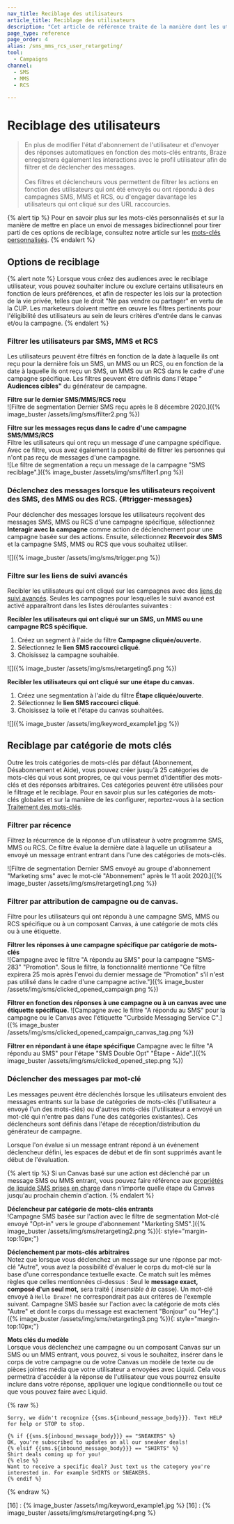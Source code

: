 ```yaml
---
nav_title: Reciblage des utilisateurs
article_title: Reciblage des utilisateurs
description: "Cet article de référence traite de la manière dont les utilisateurs peuvent recibler leurs messages en fonction des interactions SMS et RCS d'un utilisateur."
page_type: reference
page_order: 4
alias: /sms_mms_rcs_user_retargeting/
tool:
  - Campaigns
channel:
  - SMS
  - MMS
  - RCS

---
```


# Reciblage des utilisateurs

> En plus de modifier l'état d'abonnement de l'utilisateur et d'envoyer des réponses automatiques en fonction des mots-clés entrants, Braze enregistrera également les interactions avec le profil utilisateur afin de filtrer et de déclencher des messages.<br><br>Ces filtres et déclencheurs vous permettent de filtrer les actions en fonction des utilisateurs qui ont été envoyés ou ont répondu à des campagnes SMS, MMS et RCS, ou d'engager davantage les utilisateurs qui ont cliqué sur des URL raccourcies.

{% alert tip %}
Pour en savoir plus sur les mots-clés personnalisés et sur la manière de mettre en place un envoi de messages bidirectionnel pour tirer parti de ces options de reciblage, consultez notre article sur les [mots-clés personnalisés]({{site.baseurl}}/user_guide/message_building_by_channel/sms_mms_rcs/keywords/keyword_handling/).
{% endalert %}  

## Options de reciblage

{% alert note %}
Lorsque vous créez des audiences avec le reciblage utilisateur, vous pouvez souhaiter inclure ou exclure certains utilisateurs en fonction de leurs préférences, et afin de respecter les lois sur la protection de la vie privée, telles que le droit "Ne pas vendre ou partager" en vertu de la CUP. Les marketeurs doivent mettre en œuvre les filtres pertinents pour l'éligibilité des utilisateurs au sein de leurs critères d'entrée dans le canvas et/ou la campagne.
{% endalert %}

### Filtrer les utilisateurs par SMS, MMS et RCS

Les utilisateurs peuvent être filtrés en fonction de la date à laquelle ils ont reçu pour la dernière fois un SMS, un MMS ou un RCS, ou en fonction de la date à laquelle ils ont reçu un SMS, un MMS ou un RCS dans le cadre d'une campagne spécifique. Les filtres peuvent être définis dans l'étape " **Audiences cibles"** du générateur de campagne. 

**Filtre sur le dernier SMS/MMS/RCS reçu**<br>
\![Filtre de segmentation Dernier SMS reçu après le 8 décembre 2020.]({% image_buster /assets/img/sms/filter2.png %})

**Filtre sur les messages reçus dans le cadre d'une campagne SMS/MMS/RCS**<br>
Filtre les utilisateurs qui ont reçu un message d'une campagne spécifique. Avec ce filtre, vous avez également la possibilité de filtrer les personnes qui n'ont pas reçu de messages d'une campagne. <br>
\![Le filtre de segmentation a reçu un message de la campagne "SMS reciblage".]({% image_buster /assets/img/sms/filter1.png %})

### Déclenchez des messages lorsque les utilisateurs reçoivent des SMS, des MMS ou des RCS. {#trigger-messages}

Pour déclencher des messages lorsque les utilisateurs reçoivent des messages SMS, MMS ou RCS d'une campagne spécifique, sélectionnez **Interagir avec la campagne** comme action de déclenchement pour une campagne basée sur des actions. Ensuite, sélectionnez **Recevoir des SMS** et la campagne SMS, MMS ou RCS que vous souhaitez utiliser.

\![]({% image_buster /assets/img/sms/trigger.png %})

### Filtre sur les liens de suivi avancés

Recibler les utilisateurs qui ont cliqué sur les campagnes avec des [liens de suivi avancés]({{site.baseurl}}/user_guide/message_building_by_channel/sms_mms_rcs/link_shortening/).
Seules les campagnes pour lesquelles le suivi avancé est activé apparaîtront dans les listes déroulantes suivantes :

**Recibler les utilisateurs qui ont cliqué sur un SMS, un MMS ou une campagne RCS spécifique.**
1. Créez un segment à l'aide du filtre **Campagne cliquée/ouverte.** 
2. Sélectionnez le **lien SMS raccourci cliqué**.
3. Choisissez la campagne souhaitée.

\![]({% image_buster /assets/img/sms/retargeting5.png %})

**Recibler les utilisateurs qui ont cliqué sur une étape du canvas.**
1. Créez une segmentation à l'aide du filtre **Étape cliquée/ouverte**.
2. Sélectionnez le **lien SMS raccourci cliqué**.
3. Choisissez la toile et l'étape du canvas souhaitées.

\![]({% image_buster /assets/img/keyword_example1.jpg %})

## Reciblage par catégorie de mots clés

Outre les trois catégories de mots-clés par défaut (Abonnement, Désabonnement et Aide), vous pouvez créer jusqu'à 25 catégories de mots-clés qui vous sont propres, ce qui vous permet d'identifier des mots-clés et des réponses arbitraires. Ces catégories peuvent être utilisées pour le filtrage et le reciblage. Pour en savoir plus sur les catégories de mots-clés globales et sur la manière de les configurer, reportez-vous à la section [Traitement des mots-clés]({{site.baseurl}}/user_guide/message_building_by_channel/sms_mms_rcs/keywords/). 

### Filtrer par récence

Filtrez la récurrence de la réponse d'un utilisateur à votre programme SMS, MMS ou RCS. Ce filtre évalue la dernière date à laquelle un utilisateur a envoyé un message entrant entrant dans l'une des catégories de mots-clés. 

\![Filtre de segmentation Dernier SMS envoyé au groupe d'abonnement "Marketing sms" avec le mot-clé "Abonnement" après le 11 août 2020.]({% image_buster /assets/img/sms/retargeting1.png %})

### Filtrer par attribution de campagne ou de canvas.

Filtre pour les utilisateurs qui ont répondu à une campagne SMS, MMS ou RCS spécifique ou à un composant Canvas, à une catégorie de mots clés ou à une étiquette.

**Filtrer les réponses à une campagne spécifique par catégorie de mots-clés**<br>
\![Campagne avec le filtre "A répondu au SMS" pour la campagne "SMS-283" "Promotion". Sous le filtre, la fonctionnalité mentionne "Ce filtre expirera 25 mois après l'envoi du dernier message de "Promotion" s'il n'est pas utilisé dans le cadre d'une campagne active."]({% image_buster /assets/img/sms/clicked_opened_campaign.png %})

**Filtrer en fonction des réponses à une campagne ou à un canvas avec une étiquette spécifique.**
\![Campagne avec le filtre "A répondu au SMS" pour la campagne ou le Canvas avec l'étiquette "Curbside Messaging Service C".]({% image_buster /assets/img/sms/clicked_opened_campaign_canvas_tag.png %})

**Filtrer en répondant à une étape spécifique**
Campagne avec le filtre "A répondu au SMS" pour l'étape "SMS Double Opt" "Étape - Aide".]({% image_buster /assets/img/sms/clicked_opened_step.png %})

### Déclencher des messages par mot-clé

Les messages peuvent être déclenchés lorsque les utilisateurs envoient des messages entrants sur la base de catégories de mots-clés (l'utilisateur a envoyé l'un des mots-clés) ou d'autres mots-clés (l'utilisateur a envoyé un mot-clé qui n'entre pas dans l'une des catégories existantes). Ces déclencheurs sont définis dans l'étape de réception/distribution du générateur de campagne.

Lorsque l'on évalue si un message entrant répond à un événement déclencheur défini, les espaces de début et de fin sont supprimés avant le début de l'évaluation.

{% alert tip %}
Si un Canvas basé sur une action est déclenché par un message SMS ou MMS entrant, vous pouvez faire référence aux [propriétés de liquide SMS prises en charge]({{site.baseurl}}/user_guide/personalization_and_dynamic_content/liquid/supported_personalization_tags/) dans n'importe quelle étape du Canvas jusqu'au prochain chemin d'action.
{% endalert %}

**Déclencheur par catégorie de mots-clés entrants**<br>
!Campagne SMS basée sur l'action avec le filtre de segmentation Mot-clé envoyé "Opt-in" vers le groupe d'abonnement "Marketing SMS".]({% image_buster /assets/img/sms/retargeting2.png %}){: style="margin-top:10px;"}

**Déclenchement par mots-clés arbitraires**<br>
Notez que lorsque vous déclenchez un message sur une réponse par mot-clé "Autre", vous avez la possibilité d'évaluer le corps du mot-clé sur la base d'une correspondance textuelle exacte. Ce match suit les mêmes règles que celles mentionnées ci-dessus : Seul le **message exact, composé d'un seul mot,** sera traité ( _insensible à la_ casse). Un mot-clé envoyé à `Hello Braze!` ne correspondrait pas aux critères de l'exemple suivant.
Campagne SMS basée sur l'action avec la catégorie de mots clés "Autre" et dont le corps du message est exactement "Bonjour" ou "Hey".]({% image_buster /assets/img/sms/retargeting3.png %}){: style="margin-top:10px;"}

**Mots clés du modèle**<br>
Lorsque vous déclenchez une campagne ou un composant Canvas sur un SMS ou un MMS entrant, vous pouvez, si vous le souhaitez, insérer dans le corps de votre campagne ou de votre Canvas un modèle de texte ou de pièces jointes média que votre utilisateur a envoyées avec Liquid. Cela vous permettra d'accéder à la réponse de l'utilisateur que vous pourrez ensuite inclure dans votre réponse, appliquer une logique conditionnelle ou tout ce que vous pouvez faire avec Liquid. 

{% raw %}

```liquid
Sorry, we didn't recognize {{sms.${inbound_message_body}}}. Text HELP for help or STOP to stop.
```

```liquid
{% if {{sms.${inbound_message_body}}} == "SNEAKERS" %}
OK, you're subscribed to updates on all our sneaker deals!
{% elsif {{sms.${inbound_message_body}}} == "SHIRTS" %}
Shirt deals coming up for you!
{% else %}
Want to receive a specific deal? Just text us the category you're interested in. For example SHIRTS or SNEAKERS.
{% endif %}
```

{% endraw %}

[16] : {% image_buster /assets/img/keyword_example1.jpg %}
[16] : {% image_buster /assets/img/sms/retargeting4.png %}
